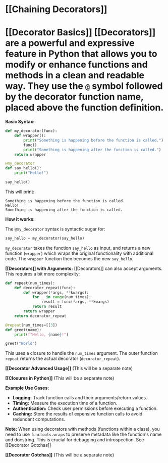 # [[Chaining Decorators]]
# [[Decorator Basics]]  [[Decorators]] are a powerful and expressive feature in Python that allows you to modify or enhance functions and methods in a clean and readable way.  They use the `@` symbol followed by the decorator function name, placed above the function definition.

**Basic Syntax:**

```python
def my_decorator(func):
    def wrapper():
        print("Something is happening before the function is called.")
        func()
        print("Something is happening after the function is called.")
    return wrapper

@my_decorator
def say_hello():
    print("Hello!")

say_hello()
```

This will print:

```
Something is happening before the function is called.
Hello!
Something is happening after the function is called.
```

**How it works:**

The `@my_decorator` syntax is syntactic sugar for:

```python
say_hello = my_decorator(say_hello)
```

`my_decorator` takes the function `say_hello` as input, and returns a new function (`wrapper`) which wraps the original functionality with additional code.  The `wrapper` function then becomes the new `say_hello`.

**[[Decorators]] with Arguments:**
 [[Decorators]] can also accept arguments.  This requires a bit more complexity:

```python
def repeat(num_times):
    def decorator_repeat(func):
        def wrapper(*args, **kwargs):
            for _ in range(num_times):
                result = func(*args, **kwargs)
            return result
        return wrapper
    return decorator_repeat

@repeat(num_times=[[3])
def greet(name):
    print(f"Hello, {name}!")

greet("World")
```

This uses a closure to handle the `num_times` argument. The outer function `repeat` returns the actual decorator (`decorator_repeat`).

**[[Decorator Advanced Usage]]**  (This will be a separate note)

**[[Closures in Python]]** (This will be a separate note)


**Example Use Cases:**

* **Logging:**  Track function calls and their arguments/return values.
* **Timing:** Measure the execution time of a function.
* **Authentication:**  Check user permissions before executing a function.
* **Caching:** Store the results of expensive function calls to avoid redundant computations.

**Note:**  When using decorators with methods (functions within a class), you need to use `functools.wraps` to preserve metadata like the function's name and docstring.  This is crucial for debugging and introspection.  See [[Decorator Gotchas]]

**[[Decorator Gotchas]]** (This will be a separate note)
